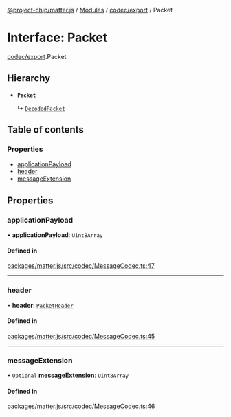 [@project-chip/matter.js](../README.md) / [Modules](../modules.md) / [codec/export](../modules/codec_export.md) / Packet

# Interface: Packet

[codec/export](../modules/codec_export.md).Packet

## Hierarchy

- **`Packet`**

  ↳ [`DecodedPacket`](codec_export.DecodedPacket.md)

## Table of contents

### Properties

- [applicationPayload](codec_export.Packet.md#applicationpayload)
- [header](codec_export.Packet.md#header)
- [messageExtension](codec_export.Packet.md#messageextension)

## Properties

### applicationPayload

• **applicationPayload**: `Uint8Array`

#### Defined in

[packages/matter.js/src/codec/MessageCodec.ts:47](https://github.com/project-chip/matter.js/blob/6d3b6a5d957d88a9231d6ecab4bb41f8133112be/packages/matter.js/src/codec/MessageCodec.ts#L47)

___

### header

• **header**: [`PacketHeader`](codec_export.PacketHeader.md)

#### Defined in

[packages/matter.js/src/codec/MessageCodec.ts:45](https://github.com/project-chip/matter.js/blob/6d3b6a5d957d88a9231d6ecab4bb41f8133112be/packages/matter.js/src/codec/MessageCodec.ts#L45)

___

### messageExtension

• `Optional` **messageExtension**: `Uint8Array`

#### Defined in

[packages/matter.js/src/codec/MessageCodec.ts:46](https://github.com/project-chip/matter.js/blob/6d3b6a5d957d88a9231d6ecab4bb41f8133112be/packages/matter.js/src/codec/MessageCodec.ts#L46)
